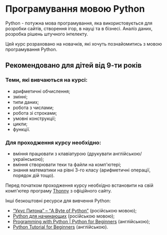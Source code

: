 # Програмування мовою Python

Python - потужна мова програмування, яка використовується для розробки сайтів, створення ігор, в науці та в бізнесі. Аналіз даних, розробка рішень штучного інтелекту.

Цей курс розраховано на новачків, які хочуть познайомитись з мовою програмування Python.

## Рекомендовано для дітей від 9-ти років

### Теми, які вивчаються на курсі:
- арифметичні обчислення;
- змінні;
- типи даних;
- робота з числами;
- робота зі строками;
- умовні конструкції;
- цикли;
- функції.

### Для проходження курсу необхідно:
- вміння працювати з клавіатурою (друкувати англійською/українською);
- вміння створювати теки та файли на комп'ютері;
- знання математики на рівні 3-го класу (арифметичні операції, порядок дій тощо).

Перед початком проходження курсу необхідно встановити на свій комп'ютер програму [Thonny](https://thonny.org/) з офіційного сайту.

Інші безкоштовні ресурси для вивчення Python:
- [“Укус Питона” – “A Byte of Python”](https://wombat.org.ua/AByteOfPython/#a-byte-of-python) (російською мовою);
- [Python для начинающих](https://ru.code-basics.com/languages/python) (російською мовою);
- [Programming with Python | Python for Beginners](https://www.youtube.com/watch?v=jFCNu1-Xdsw) (англійською);
- [Python Tutorial for Beginners](https://youtu.be/_uQrJ0TkZlc) (англійською).
